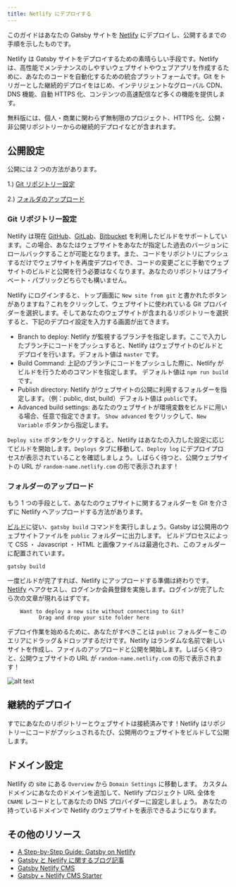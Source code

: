 ```yaml
---
title: Netlify にデプロイする
---
```


このガイドはあなたの Gatsby サイトを [Netlify](https://www.netlify.com/) にデプロイし、公開するまでの手順を示したものです。

Netlify は Gatsby サイトをデプロイするための素晴らしい手段です。Netlify は、高性能でメンテナンスのしやすいウェブサイトやウェブアプリを作成するために、あなたのコードを自動化するための統合プラットフォームです。Git をトリガーとした継続的デプロイをはじめ、インテリジェントなグローバル CDN、DNS 機能、自動 HTTPS 化、コンテンツの高速配信など多くの機能を提供します。

無料版には、個人・商業に関わらず無制限のプロジェクト、HTTPS 化、公開・非公開リポジトリーからの継続的デプロイなどが含まれます。

## 公開設定

公開には 2 つの方法があります。

1.) [Git リポジトリー設定](#Gitリポジトリー設定)

2.) [フォルダのアップロード](#フォルダのアップロード)

### Git リポジトリー設定

Netlify は現在 [GitHub](https://github.com/)、[GitLab](https://about.gitlab.com/)、[Bitbucket](https://bitbucket.org/) を利用したビルドをサポートしています。この場合、あなたはウェブサイトをあなたが指定した過去のバージョンにロールバックすることが可能となります。また、コードをリポジトリにプッシュするだけでウェブサイトを再度デプロイでき、コードの変更ごとに手動でウェブサイトのビルドと公開を行う必要はなくなります。あなたのリポジトリはプライベート・パブリックどちらでも構いません。

Netlify にログインすると、トップ画面に `New site from git` と書かれたボタンがありますね？これをクリックして、ウェブサイトに使われている Git プロバイダーを選択します。そしてあなたのウェブサイトが含まれるリポジトリーを選択すると、下記のデプロイ設定を入力する画面が出てきます。

- Branch to deploy: Netlify が監視するブランチを指定します。ここで入力したブランチにコードをプッシュすると、Netlify はウェブサイトのビルドとデプロイを行います。デフォルト値は `master` です。
- Build Command: 上記のブランチにコードをプッシュした際に、Netlify がビルドを行うためのコマンドを指定します。 デフォルト値は `npm run build` です。
- Publish directory: Netlify がウェブサイトの公開に利用するフォルダーを指定します。（例：public, dist, build）デフォルト値は `public`です。
- Advanced build settings: あなたのウェブサイトが環境変数をビルドに用いる場合、任意で指定できます。 `Show advanced` をクリックして、`New Variable` ボタンから指定します。

`Deploy site` ボタンをクリックすると、Netlify はあなたの入力した設定に応じてビルドを開始します。`Deploys` タブに移動して、`Deploy log` にデプロイプロセスが表示されていることを確認しましょう。しばらく待つと、公開ウェブサイトの URL が `random-name.netlify.com` の形で表示されます！

### フォルダーのアップロード

もう 1 つの手段として、あなたのウェブサイトに関するフォルダーを Git を介さずに Netlify へアップロードする方法があります。

[ビルド](/docs/glossary#ビルド)に従い、`gatsby build` コマンドを実行しましょう。Gatsby は公開用のウェブサイトファイルを `public` フォルダーに出力します。 ビルドプロセスによって CSS ・ Javascript ・ HTML と画像ファイルは最適化され、このフォルダーに配置されています。

```shell
gatsby build
```

一度ビルドが完了すれば、Netlify にアップロードする準備は終わりです。[Netlify](https://app.netlify.com/) へアクセスし、ログインか会員登録を実施します。ログインが完了したら次の文章が現れるはずです。

```text
    Want to deploy a new site without connecting to Git?
          Drag and drop your site folder here
```

デプロイ作業を始めるために、あなたがすべきことは `public` フォルダーをこのエリアにドラッグ＆ドロップするだけです。Netlify はランダムな名前で新しいサイトを作成し、ファイルのアップロードと公開を開始します。しばらく待つと、公開ウェブサイトの URL が `random-name.netlify.com` の形で表示されます！

![alt text](./images/gatsby-default-starter.png "Gatsby Default Starter")

## 継続的デプロイ

すでにあなたのリポジトリーとウェブサイトは接続済みです！Netlify はリポジトリーにコードがプッシュされるたび、公開用のウェブサイトをビルドして公開します。

## ドメイン設定

Netlify の site にある `Overview` から `Domain Settings` に移動します。 カスタムドメインにあなたのドメインを追加して、Netlify プロジェクト URL 全体を `CNAME` レコードとしてあなたの DNS プロバイダーに設定しましょう。 あなたの持っているドメインで Netlify のウェブサイトを表示できるようになります。

## その他のリソース

- [A Step-by-Step Guide: Gatsby on Netlify](https://www.netlify.com/blog/2016/02/24/a-step-by-step-guide-gatsby-on-netlify/)
- [Gatsby と Netlify に関するブログ記事](/blog/tags/netlify)
- [Gatsby Netlify CMS](/packages/gatsby-plugin-netlify-cms)
- [Gatsby + Netlify CMS Starter](https://github.com/netlify-templates/gatsby-starter-netlify-cms)
